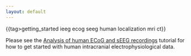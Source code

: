 ```yaml
---
layout: default
---
```


{{tag>getting_started ieeg ecog seeg human localization mri ct}}

Please see the [Analysis of human ECoG and sEEG recordings](/tutorial/human_ecog) tutorial for how to get started with human intracranial electrophysiological data.

